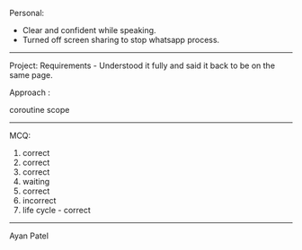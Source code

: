 
Personal:
- Clear and confident while speaking. 
- Turned off screen sharing to stop whatsapp process. 


---
Project:
Requirements - Understood it fully and said it back to be on the same page. 

Approach :

coroutine scope 


---
MCQ: 
1. correct
2. correct
3. correct
4. waiting
5. correct
6. incorrect
7. life cycle - correct

-----



Ayan Patel


